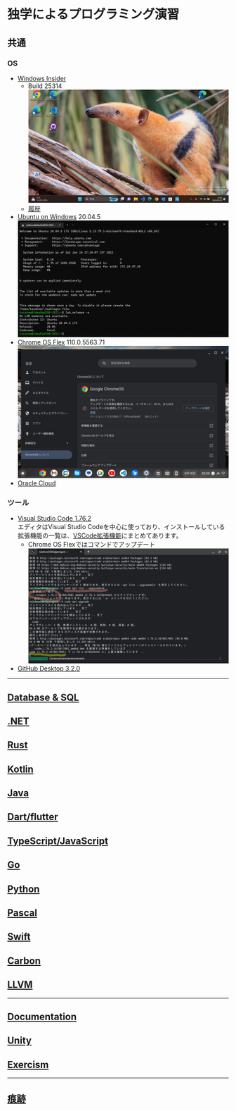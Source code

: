 # 独学によるプログラミング演習
##  共通
### OS
  - [Windows Insider](https://blogs.windows.com/windows-insider/)
    - Build 25314
      ![デスクトップ](./images/Windows/20230310_Windows11_Build25314.png)
    - [履歴](./windows/history.md)
  - [Ubuntu on Windows](https://github.com/Tatsukiyoshi/Weekend_Programming/wiki/Others) 20.04.5
    ![ターミナル](./images/20230114_ubuntu_20.04.5.png)
  - [Chrome OS Flex](https://chromereleases.googleblog.com/search/label/ChromeOS%20Flex) 110.0.5563.71
    ![Chrome OS Flexバージョン情報](./images/20230310_Chrome_OS_110.0.5563.71.png)
  - [Oracle Cloud](https://github.com/Tatsukiyoshi/Weekend_Programming/wiki/OracleCloud)
### ツール  
  - [Visual Studio Code 1.76.2](https://code.visualstudio.com/) <BR />
    エディタはVisual Studio Codeを中心に使っており、インストールしている拡張機能の一覧は、[VSCode拡張機能](_sub/vscodeExtensions.md)にまとめてあります。<BR />
    - Chrome OS Flexではコマンドでアップデート
    ![Upgrade on Chrome OS Flex](./images/20230316_code_1.76.2.png)
  - [GitHub Desktop 3.2.0](https://desktop.github.com/release-notes/)
---
##  [Database & SQL](https://github.com/Tatsukiyoshi/Weekend_Programming/wiki/Database)
##  [.NET](https://github.com/Tatsukiyoshi/Weekend_Programming/wiki/.NET)
##  [Rust](https://github.com/Tatsukiyoshi/Weekend_Programming/wiki/Rust)
##  [Kotlin](https://github.com/Tatsukiyoshi/Weekend_Programming/wiki/Kotlin)
##  [Java](https://github.com/Tatsukiyoshi/Weekend_Programming/wiki/Java)
##  [Dart/flutter](https://github.com/Tatsukiyoshi/Weekend_Programming/wiki/Flutter)
##  [TypeScript/JavaScript](https://github.com/Tatsukiyoshi/Weekend_Programming/wiki/TypeScript)
##  [Go](https://github.com/Tatsukiyoshi/Weekend_Programming/wiki/Go)
##  [Python](https://github.com/Tatsukiyoshi/Weekend_Programming/wiki/Python)
##  [Pascal](https://github.com/Tatsukiyoshi/Weekend_Programming/wiki/Others#pascal)
##  [Swift](https://github.com/Tatsukiyoshi/Weekend_Programming/wiki/Others#swift)
##  [Carbon](https://github.com/Tatsukiyoshi/Weekend_Programming/wiki/Carbon)
##  [LLVM](https://github.com/Tatsukiyoshi/Weekend_Programming/wiki/Others#llvm)
---
##  [Documentation](https://github.com/Tatsukiyoshi/Weekend_Programming/wiki/Documentation)
##  [Unity](https://github.com/Tatsukiyoshi/Weekend_Programming/wiki/Unity)
##  [Exercism](https://github.com/Tatsukiyoshi/Weekend_Programming/wiki/Exercism)
---
##  [痕跡](_sub/Profile.md)
